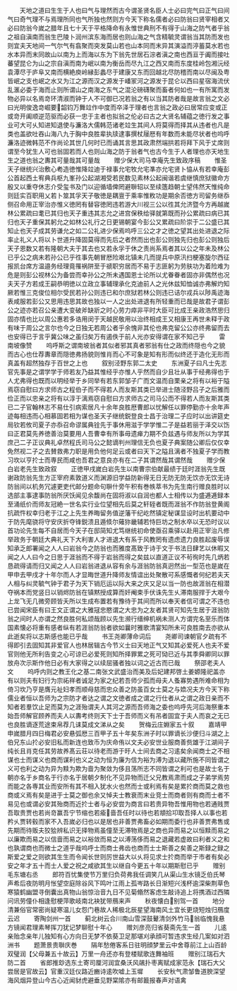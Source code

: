 <!-- { "loadSidebar": true } -->
　　天地之道曰生生于人也曰气与理然而古今谓圣贤名臣人士必曰完气曰正气曰间气曰奇气理不与焉理所同也气所独也然则方今天下称名儒者必曰防翁曰贤宰相者又必曰防翁今嵗之腊年且七十天于平格降命有永惟世典刑不有得于山海之防气者乎翁之祖自滇南而翁生巴陵卜润州滨东海而居也则山海之气含精毓灵谓翁当其防而发也则宜夫天地间一气尔气有翕聚而突发莫山若也山本同而末异其演溢而渟蓄莫水若也水本异而末同故山以南为上而海以东为下翁先世居石淙者滇之南也西亘于阗而接吐蕃望昆仑为山之宗自滇而南为岷以南为衡岳而尽九江之西又南而东度桂岭包湘沅经袁潭尽于庐阜又南而横絶庾岭縁彭蠡尽于建康又东而回越北尽防稽而南以尽闽及粤皆岷之支也岷之水又为江之源而汉之源发于嶓冡河之源发于昆仑以西曰星宿海流伏乱滙必委于海而止则所谓山之南海之东气之混沦磅礴聚而畜者何如也一有所寓而发物必异以名焉竒环清淑而钟于人不可御已况若翁之有以当其防者哉是故言翁之文必曰光明俊逸竒崛要韶钧万舞竝作中度而卒泽于理者也言翁之政必曰居常应变或正或竒开阖顺逆范驱而必获一忠于主者也拟翁之伦必曰古之大贤名辅蕴之徳行发之事业可大可乆知进知退使与濂洛大儒韩范诸老竝生其间人将莫得而择其从违者也凡是类也盖欲吐吞山海八九于胸中良胜辈执牍逮事撰杖屦厯有年数而未能尽状者也呜呼濂洛迹微韩范不作尚论其世几何时已而诵其言思其政肃然端拱若将拜下风于丈席则谓至今犹生人可也翁固若而人也则山海之防于翁者气也古今生于人者理也亦天地生生之道也翁之夀其可量哉其可量哉
　　赠少保大司马幸庵先生致政序稿
　　惟圣天子继统兴治敷心耇造徳惟降竝迪于禄事允宅牧允宅凖亦允宅贤卜恊从有若幸庵彭公首起西土宥典兵枢九峯孙公起湖湘受若民数见素林公起闽谐若虞继慎庶狱徽命方殷又以重夺休志介受玺书及门以迎循墙俾罔避聨轺以至续簉趋朝士望伟然天惟纯命则廷实百职用乂若卜筮其孚天子敬徳是耦亶于乘率惟敉功是期余否徳方司留务继忝侧召命用正宰治亦惟义徳罔有替容徳罔违若游大川视三公以徃其允济暨今方再越嵗林公累疏曰耄已其归也天子重违其志允之进宫保秩给驿就第既而孙公累疏曰病已其归也天子重保其躬允之如林公礼行之日更锡朝宴今彭公又累疏曰阶崇于二公盛已其知止也天子成其劳谦允之如二公礼进少保焉呜呼三公之才之徳之望其出处进退之际率止礼义人将以卜世道升降固莫得而先后之者然而出也彭公则独先归也彭公则独后天子恩数又若有隆朝大夫于其去也又若永孚于休之责尚系焉者其以公之年未及林公已乎公之病未若孙公已乎徃事先朝冒厯险艰北镇未几而提兵中原汛扫梗塞旋尔西征报凯台席方温邉务经理竟罹祸阱至于禠职穷居而不易于志匪躬为劳肤功为着险难为危是则彭公视林公为备尝而幸孙公之所未遇国恩士论所以尤眷眷者固亦非偶然也况夫天子方若成王嗣恭明徳以立政立事辅理承化克迪前人之光休兹知恤诚亦弗解灼知厥若惟三克俊位相尔受民若孙公则违已和尔庶狱若林公则违已诘尔戎兵以陟禹迹海表咸服若彭公又思用违思其故也独以一人之出处进退有所轻重而已哉是故君子谓彭公之迹亦若召公亲遭大变破斧缺斨之时心劳力瘁非平时大臣可比成王亲政浩然思归固亦情也比以周公惠若多诰用闵于天越民敬用以治终相成王又相康王再世未释于政有味于周公之言尔也今之日独无若周公者乎余愧非其伦也弗克留公公亦终弗留而去也安得已于言乎冀公味之虽归矣万有遏佚于前人光亦安得谓在家不知己乎
　　雷南坡像赞
　　呜呼斯之谓南坡翁者其似者邪其真者邪翁有仕之政而终隠也今之貌而古心也仕荐夀章而隠徳弗扬貌则惟肖而心不可象是知有形而似终还于造化无形而真盖有超然独存于百世之上也
　　叙别泾野东郭二太史
　　东洲夏子曰凡士先志官先事是之谓学学于师若友乃益其惟经乎亦惟人乎然而自少且壮从事于经弗得也于人尤弗得也既而以明经举于乡同举有若东郭邹子广而文温而自栗亲之将有以裕于隘焉窃自慰曰方求师古之程伯子而不得若人而友斯其类已举进士随泾野吕子之后雅而俭正而以忠亲之将有以淳于漓焉窃自慰曰方求师古之司马公而不得若人而友斯其类已二子官翰林志不易仕引病索居凡十余年良胜厯曹郎以忧解任以罪停勤亦十余年声迹每相违而心相慕固若相为谋也圣天子继统鋭登良士昌于治理二子应时以出讲筵史局钦若攸司夏子亦忝召命谬属典铨先于事休用滋于学学惟二子是益若丽于泽交以饬曰正君莫先养徳善治莫要用人吾曹幸有所事毋遗瘅力期不负兹遇与师友所以为学其庶己二子正议典礼卓然程氏司马公之懿谪判州理信无负也夏子典案随公卿后仅仅幸免然视二子之去賛救弗力职是用负他何足云或者曰天下之隘且漓者不独夏子学而教习坎以亨扵士而専民而咸也吾君之意良亦有在二子其谓然哉其谓然哉
　　赠少保白岩老先生致政叙
　　正徳甲戌嵗白岩先生以南曹宗伯献最绩于廷时涯翁先生既谢政防翁先生方正宰府素敦道义而渊源旧学益防新得无日无防无防无饮亦无饮无诗防翁间以机务冗遽更吏代邮分题命句聨什旁午积有巻帙萃书为先生南行赠良胜时以选部主事逮事防翁所厌饫闻见余馥尚在固将淑以自润也都人士相传以为盛逓逓録本至涌纸价而师友冠絶一世名实行业位望相先后莫之轩轾者既而涯翁不作防翁登黄阁抗疏忤权幸归老于江之上先生养晦留务值逆藩干纪屹然镇定秘谋显设时出机要动中于防先麾骁将守安庆折夺锋鋭溃且遁倐尔薙狝畿辅若恃巨坊之制水卒以无恐时议以首功论先生每不自居而今天子在邸简知尤笃继统初命使亟召乘驿以赴用正宰治凡修举政务于朝廷大典礼天下大利害人才进退大有系于风教罔有遗虑遗力良胜起废辱误知承乏郎署闻之人人曰岩翁今之防翁也而雅度髙致于诗于文于书法日肆艺以休暇又闻之人人曰今之日思于涯翁而不得于岩翁而得之矣兹以直道正议不茍徇时先几炳若恳疏得请而归又闻之人人曰岩翁进退从容有余与涯翁防翁真迥然出一型范也是嵗在甲申去甲戌才十年尔而人才显晦世道升降师友情谊出处聚散可系感慨者何纪若夫天人相与纠灵毓气钟于君子为天下销厄运以际大来之庆又足以当一防也故涯翁在相潜夺祸本而党竖日以销烬防翁在镇黙授成算而奸阉束手伏诛先生乆滞南服捍于大艰今上龙飞无几微旁顾皆夭所以生成布置若有豫待于其间而所以奉天者信可谓之不违也已尝闻宋臣有曰王文正谓之大雅冦忠愍谓之大忠为之友者其贤可知先生居于涯翁防翁之间时人亦谓之然良胜何私颂哉顾以先生濒行缙绅机祸未测人方谓完名至乐而体国素懐必将重有感者纵有若涯翁防翁者欲如曩时雅歌清宴知所未可良胜南去亦欲从此逝矣将以志斯感也能已乎哉
　　书王尧卿薄命词后
　　尧卿司谏朝官夕疏有不得即引去固知其非爱官人也林居辑古今节义士曰天地正气又知其必爱死人也夫不爱官则他无所利告变之心可谅已必爱死则知所择罪累之死可恸已近与其季舜卿同以罪放舟次示斯作他日必有大家得之以续屈骚者独以词之近古而已哉
　　祭邵老夫人文
　　呜呼内则之教王化之基二南张文武盛治而美及后妃建邦啓土姜嫄隆祀盖亦有以则夫有妇行为宗祏祥者诚足为家之纪若吾师少孤而母夫人蚤寡势遇所难命相为倚习坎乃亨是膺元祉妇孝而顺母慈而忠众善之防虽百女士莫之与嫓况夫方今天下称儒业者恒以吾师为之宗防才者达之谓之文徳者成之谓之行仕者从之谓之政日亲而不知者若羣饮止足而莫为之涯殆谓夫人其河之源而吾师海之委也呜呼先河后海祭重本始吾师解官顾养而夫人以夀考终则天下士于吾师而义有吊者固宜于夫人而哀之无已也良胜谪逐荒途束帛荐几诔莫成文涕从之矣
　　贺梅云庄婣家五十叙
　　嘉靖甲申嵗腊月四日梅君必安悬弧厯三百甲子五十年矣东洲子时以罪谪长沙便归斗湖之上伯兄东山扵必安旧私而新连也致币为庆命侑以文夫必安世业服商善赀雄于江湖间子纯长且肖克任其劳故养髙云荘以待老而游于旴人士间去商之习逺矣余闻商士之不相谋也士而谋义也商而谋利也义之动为恒为廉为信为裕为溥为退以藏所施不同皆谓之义可也利之动为异为黩为欺为啬为聚敛为侈且荡所志不同皆谓之利可也是故士名于朝亦名于乡商名于行亦名于居朝夕制化不见异物而迁父兄教焉肃而成之子弟学焉劳而能之各専其业而安所有其不相入犹水火也然而士或利焉有矣是累扵商而莫之救也商或义焉有矣是进于士莫之御也余又悼夫士教衰而末业竞士而商者则有商而士者不易见也或谓必安其殆商而近扵士者与必安尝为商言曰若贵异物吾惟用物也若通贱贾吾取贵贾也若尚竒赢吾宁节缩也若瘉啬吾任时以待也若頫拾卭取吾择人以事也若矜乆贾转毂而家不入吾嵗必归也以是居也非善贾弗畜必如期而委行也非善贾弗售或先期而待贩夫狡狯辨私识无择物焉虽僮至无滞物焉是之商也异而易之以恒黩而易之以廉欺而易之以信啬而易之以裕敛而易之以溥荡侈而易之退藏若虚故曰利者义之和也孰谓商也而微士之道乎哉呜呼士而商士弗齿也商而士士斯善之矣善之斯録之録之斯爱之爱之则欲其生生而令闻长世则厉世益大以乆将见求士扵商而举于市者有矣必安之年才五十而士人爱之祝之咸欲其生以继自今更五十年以期斯慰已乎
　　赠别毛东塘右丞
　　郎符百忧集使节万里归负荷弗我任调笑几从渠山生水镜乏伯氏琴声希后夜防明月怅望空庭除谷风下鸣叶江雨上孤岑路长日渐短兴浅杯逾深柴荆草色寒猿鹤幽盟寻倒囊出真物山翁惊治音九日不见菊翛然客虑生敲诗追上将携酒过西隣问讯劳僮仆相逢慰梗萍歌岐南北袂犹带鴈来声
　　秋夜懐白别驾一首
　　地分清兼俗官常密尚疑寒温儿女怨门巷故人稀极北辰星望海南风土宜长更烧短烛归鴈度云迟
　　寄陶剑州一首
　　蓟北树云合川南山雪深鼓鼙清剑外竹马翁临愧我悬方镜闻君理素琴挥刀犹记梦聊慰十年心
　　赠刘彦亮归省葵斋先生一首
　　儿逺亲贻念亲年儿独知有心方向日无梦不依葵卫足那堪刈承顔可暂违求生经几案如对泗洲书
　　题萧景贵聨庆巻
　　隔年愁倦客系日驻明顔梦里云中舍尊前江上山百龄双璧润【父母兼五十故云】万里一舟还亦有登楼赋歌连舞袖班
　　赠别江瑞石大防二首
　　省郎推玅选东土寄司厘河润宜桑沃风飊扑枣离赋成家范永【瑞石大父尝居是官故云】官重汉廷仪路近豳诗逺吹嘘上玉墀
　　长安秋气肃邹鲁道腴深望海风烟异登山今古心近闻豺虎避垂见野棠隂亦有邮籖报春声对语禽
